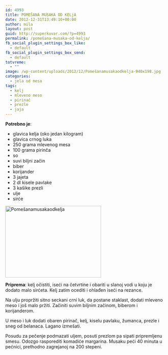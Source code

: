 ```yaml
---
id: 4993
title: POMEŠANA MUSAKA OD KELjA
date: 2012-12-31T13:49:10+00:00
author: mila
layout: post
guid: http://superkuvar.com/?p=4993
permalink: /pomešana-musaka-od-kelja/
fb_social_plugin_settings_box_like:
  - default
fb_social_plugin_settings_box_send:
  - default
totvreme:
  - ""
image: /wp-content/uploads/2012/12/Pomešanamusakaodkelja-940x198.jpg
categories:
  - jela od mesa
tags:
  - kelj
  - mleveno meso
  - pirinač
  - prezle
  - jaja
---
```

**Potrebno je**:

  * glavica kelja (oko jedan kilogram)
  * glavica crnog luka
  * 250 grama mlevenog mesa
  * 100 grama pirinča
  * so
  * suvi biljni začin
  * biber
  * korijander
  * 3 jajeta
  * 2 dl kisele pavlake
  * 3 kašike prezli
  * ulje
  * sirće

<img class="alignnone size-medium wp-image-4994" src="/wp-content/uploads/2012/12/Pomešanamusakaodkelja-1024x768.jpg" alt="Pomešanamusakaodkelja" width="300" height="225" /> 

**Priprema**: kelj očistiti, iseći na četvrtine i obariti u slanoj vodi u koju je dodato malo sirćeta. Kelj zatim ocediti i ohlađen iseći na rezance.

Na ulju propržiti sitno seckani crni luk, da postane staklast, dodati mleveno meso i još malo pržiti. Začiniti suvim biljnim začinom, biberom i korijanderom.

U meso i luk dodati obaren pirinač, kelj, kiselu pavlaku, žumanca, prezle i sneg od belanaca. Lagano izmešati.

Posudu za pečenje podmazati uljem, posuti prezlom pa sipati pripremljenu smesu. Odozgo rasporediti komadiće margarina. Musaku peći 40 minuta u pećnici, prethodno zagrejanoj na 200 stepeni.